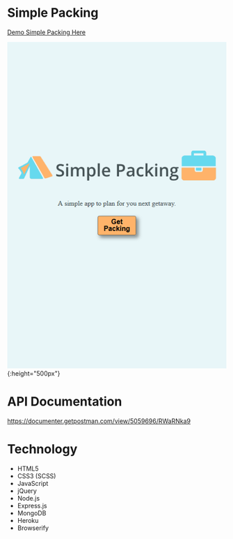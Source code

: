 # Simple Packing
[Demo Simple Packing Here](https://packing-planner.herokuapp.com/)

![Screenshots](docs/imgs/ss1.png){:height="500px"}


# API Documentation
https://documenter.getpostman.com/view/5059696/RWaRNka9

# Technology

* HTML5
* CSS3 (SCSS)
* JavaScript
* jQuery
* Node.js
* Express.js
* MongoDB
* Heroku
* Browserify